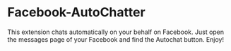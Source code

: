 # Facebook-AutoChatter
This extension chats automatically on your behalf on Facebook. Just open the messages page of your Facebook and find the Autochat button. Enjoy!
